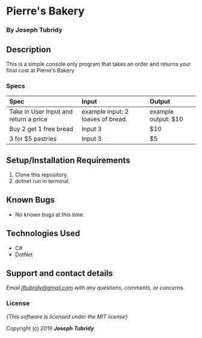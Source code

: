# Pierre's Bakery

### By Joseph Tubridy

## Description
This is a simple console only program that takes an order and returns your final cost at Pierre's Bakery

### Specs
| Spec | Input | Output |
| :-------------     | :------------- | :------------- |
| Take in User Input and return a price | example input: 2 loaves of bread. | example output: $10 |
| Buy 2 get 1 free bread | Input 3 | $10 |
| 3 for $5 pastries | Input 3 | $5 |

## Setup/Installation Requirements

1. Clone this repository.
2. dotnet run in terminal.

## Known Bugs
* No known bugs at this time.

## Technologies Used
* C#
* DotNet

## Support and contact details

_Email jftubridy@gmail.com with any questions, comments, or concerns._

### License

*{This software is licensed under the MIT license}*

Copyright (c) 2019 **_Joseph Tubridy_**